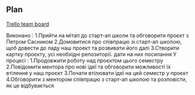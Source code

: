 Plan
----
[Trello team board](https://trello.com/b/JFUsPlfT/jobhelper)

Виконано : 
	1.Прийти на мітап до старт-ап школи та обговорити проєкт з Петром Сасником
	2.Домовитися про співпрацю зі старт-ап школою, щоб довести до ладу наш проект та розвивати його далі
	3.Створити картку проєкту, усі необхідні репозиторії. дати на них посилання
У процесі :
	1.Продовжити роботу над проєктом цього семестру
	2.Повідомити ментора про нові ідеї та обговорити можливості їх втілення у наш проєкт
	3.Почати втілювати ідеї на цей семестр у проєкт
	4.Обговорити з ментором співпрацю з старт-ап школою та розповісти, як це відбувається